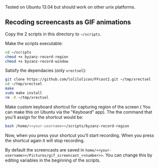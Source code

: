 Tested on Ubuntu 13.04 but should work on other unix platforms.

## Recoding screencasts as GIF animations

Copy the 2 scripts in this directory to `~/scripts`.

Make the scripts executable:

```bash
cd ~/scripts
chmod +x byzanz-record-region
chmod +x byzanz-record-window
```

Satisfy the dependacies (only `xrectsel`):

```bash
git clone https://github.com/lolilolicon/FFcast2.git ~/tmp/xrectsel
cd ~/tmp/xrectsel
make
sudo make install
rm -R ~/tmp/xrectsel
```

Make custom keyboard shortcut for capturing region of the screen ( You can make this on Ubuntu via the "Keyboard" app). The the command that you'll assign for the shortcut would be:

```bash
bash /home/<<your-username>>/scripts/byzanz-record-region
```

Now, when you press your shortcut you'll start recording. When you press the shortcut again it will stop recording.

By default the screencasts are saved in `home/<<your-username>>/Pictures/gif_screencast_<<number>>`. You can change this by editing variables in the beginning of the scripts.